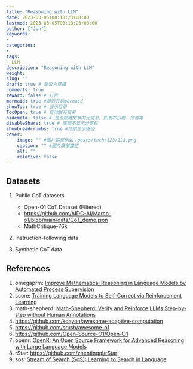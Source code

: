 ```yaml
---
title: "Reasoning with LLM"
date: 2023-03-05T00:18:23+08:00
lastmod: 2023-03-05T00:18:23+08:00
author: ["Jun"]
keywords: 
- 
categories: 
- 
tags: 
- LLM
description: "Reasoning with LLM"
weight:
slug: ""
draft: true # 是否为草稿
comments: true
reward: false # 打赏
mermaid: true #是否开启mermaid
showToc: true # 显示目录
TocOpen: true # 自动展开目录
hidemeta: false # 是否隐藏文章的元信息，如发布日期、作者等
disableShare: true # 底部不显示分享栏
showbreadcrumbs: true #顶部显示路径
cover:
    image: "" #图片路径例如：posts/tech/123/123.png
    caption: "" #图片底部描述
    alt: ""
    relative: false
---
```




## Datasets
1. Public CoT datasets
    - Open-O1 CoT Dataset (Filtered)
    - https://github.com/AIDC-AI/Marco-o1/blob/main/data/CoT_demo.json
    - MathCritique-76k 

2. Instruction-following data
3. Synthetic CoT data


## References
1. omegaprm: [Improve Mathematical Reasoning in Language Models by Automated Process Supervision](https://arxiv.org/pdf/2406.06592)
2. score: [Training Language Models to Self-Correct via Reinforcement Learning](https://arxiv.org/pdf/2409.12917)
3. math-shepherd: [Math-Shepherd: Verify and Reinforce LLMs Step-by-step without Human Annotations](https://arxiv.org/abs/2312.08935)
4. https://github.com/koayon/awesome-adaptive-computation
5. https://github.com/srush/awesome-o1
6. https://github.com/Open-Source-O1/Open-O1
7. openr: [OpenR: An Open Source Framework for Advanced Reasoning with Large Language Models](https://arxiv.org/pdf/2410.09671)
8. rStar: https://github.com/zhentingqi/rStar
9. sos: [Stream of Search (SoS): Learning to Search in Language](https://arxiv.org/abs/2404.03683)

